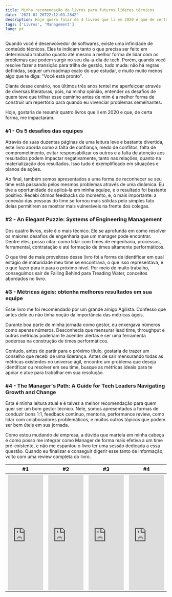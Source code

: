 ```yaml
---
title: Minha recomendação de livros para futuros líderes técnicos
date: '2021-01-26T22:12:03.284Z'
description: Hoje quero falar de 4 livros que li em 2020 e que de certa forma me impactaram.
tags: ['Livros', 'Management']
lang: pt
---
```


Quando você é desenvolvedor de softwares, existe uma infinidade de conteúdo técnicos. Eles te indicam tanto o que precisa ser feito em determinado trabalho quanto até mesmo a melhor forma de lidar com os problemas que podem surgir no seu dia-a-dia de tech. Porém, quando você resolve fazer a transição para trilha de gestão, tudo muda: não há regras definidas, sequer um roadmap exato do que estudar, e muito muito menos algo que te diga: "Você está pronto". 

Diante desse cenário, nos últimos três anos tentei me aperfeiçoar através de diversas literaturas, pois, na minha opinião, entender os desafios de quem teve que trilhar esse caminho antes de mim é a melhor forma de construir um repertório para quando eu vivenciar problemas semelhantes.

Hoje, gostaria de resumir quatro livros que li em 2020 e que, de certa forma, me impactaram.


### #1 - Os 5 desafios das equipes

Através de suas duzentas páginas de uma leitura leve e bastante divertida, este livro aborda como a falta de confiança, medo de conflitos, falta de comprometimento, evitar responsabilizar os outros e a falta de atenção aos resultados podem impactar negativamente, tanto nas relações, quanto na materialização dos resultados. Isso tudo é exemplificado em situações e planos de ações.

Ao final, também somos apresentados a uma forma de reconhecer se seu time está passando pelos mesmos problemas através de uma dinâmica. Eu tive a oportunidade de aplicá-la em minha equipe, e o resultado foi bastante positivo. Recebi ótimos feedbacks do momento, e, o mais importante: a conexão das pessoas do time se tornou mais sólidas pelo simples fato delas permitirem se mostrar mais vulneráveis na frente dos colegas.


### #2 - An Elegant Puzzle: Systems of Engineering Management

Dos quatro livros, este é o mais técnico. Ele se aprofunda em como resolver os maiores desafios de engenharia que um manager pode encontrar. Dentre eles, posso citar: como lidar com times de engenharia, processos, ferramental, contratação e até formação de times altamente performáticos.

O que tirei de mais proveitoso desse livro foi a forma de identificar em qual estágio de maturidade meu time se encontrava, o que isso representava, e o que fazer para ir para o próximo nível. Por meio de muito trabalho, conseguimos sair de Falling Behind para Treading Water, conceitos abordados no livro. 

### #3 - Métricas ágeis: obtenha melhores resultados em sua equipe

Esse livro me foi recomendado por um grande amigo Agilista. Confesso que antes dele eu não tinha noção da importância das métricas ágeis. 

Durante boa parte de minha jornada como gestor, eu enxergava números como apenas números. Desconhecia que mensurar lead time, throughput e outras métricas poderiam te acender alertas e ser uma ferramenta poderosa na construção de times performáticos.

Contudo, antes de partir para o próximo título, gostaria de trazer um conselho que recebi de uma liderança. Antes de sair mensurando todas as métricas existentes no universo ágil, encontre um problema que deseja identificar ou resolver em seu time, busque as métricas ideais para te apoiar e atue para trabalhar em sua resolução.

### #4 - The Manager's Path: A Guide for Tech Leaders Navigating Growth and Change

Esta é minha leitura atual e é talvez a melhor recomendação para quem quer ser um bom gestor técnico. Nele, somos apresentados a formas de conduzir bons 1:1, feedback contínuo, mentoria, performance review, como lidar com colaboradores problemáticos, e muitos outros tópicos que podem ser bem úteis em sua jornada.

Como estou mudando de empresa, a dúvida que martela em minha cabeça é como posso me integrar como Manager de forma mais efetiva a um time pré-existente, e não me espantou o livro ter uma sessão dedicada a essa questão. Quando eu finalizar e conseguir digerir esse tanto de informação, volto com uma review completa do livro.


| #1 | #2 | #3 | #4 |
| -- | -- | -- | -- |
| <iframe type="text/html" width="212" height="362" frameborder="0" allowfullscreen style="max-width:100%" src="https://ler.amazon.com.br/kp/card?asin=B017708Z5M&preview=newtab&linkCode=kpe&ref_=cm_sw_r_kb_dp_7p28FbBJBX952&tag=diegocosta04-20" ></iframe> | <iframe type="text/html" width="212" height="362" frameborder="0" allowfullscreen style="max-width:100%" src="https://ler.amazon.com.br/kp/card?asin=B07QYCHJ7V&preview=newtab&linkCode=kpe&ref_=cm_sw_r_kb_dp_Uq28FbR9NF04Q&tag=diegocosta04-20" ></iframe> | <iframe type="text/html" width="212" height="362" frameborder="0" allowfullscreen style="max-width:100%" src="https://ler.amazon.com.br/kp/card?asin=B072MHLBH1&preview=newtab&linkCode=kpe&ref_=cm_sw_r_kb_dp_Qr28FbX1VEH87&tag=diegocosta04-20" ></iframe> | <iframe type="text/html" width="212" height="362" frameborder="0" allowfullscreen style="max-width:100%" src="https://ler.amazon.com.br/kp/card?asin=B06XP3GJ7F&preview=inline&linkCode=kpe&ref_=cm_sw_r_kb_dp_cy78Fb67TYXH9&tag=diegocosta04-20" ></iframe> |
